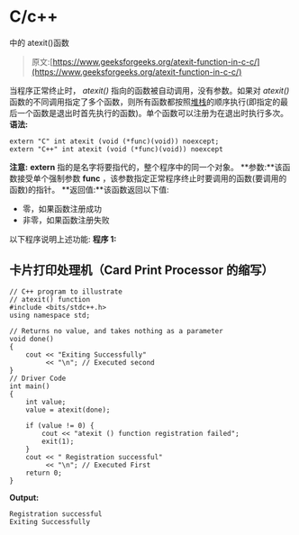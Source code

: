 # C/c++

中的 atexit()函数

> 原文:[https://www.geeksforgeeks.org/atexit-function-in-c-c/](https://www.geeksforgeeks.org/atexit-function-in-c-c/)

当程序正常终止时， *atexit()* 指向的函数被自动调用，没有参数。如果对 *atexit()* 函数的不同调用指定了多个函数，则所有函数都按照[堆栈](https://www.geeksforgeeks.org/stack-data-structure/)的顺序执行(即指定的最后一个函数是退出时首先执行的函数)。单个函数可以注册为在退出时执行多次。
**语法:**

```
extern "C" int atexit (void (*func)(void)) noexcept;
extern "C++" int atexit (void (*func)(void)) noexcept
```

**注意:** **extern** 指的是名字将要指代的，整个程序中的同一个对象。
**参数:**该函数接受单个强制参数 **func** ，该参数指定正常程序终止时要调用的函数(要调用的函数)的指针。
**返回值:**该函数返回以下值:

*   零，如果函数注册成功
*   非零，如果函数注册失败

以下程序说明上述功能:
**程序 1:**

## 卡片打印处理机（Card Print Processor 的缩写）

```
// C++ program to illustrate
// atexit() function
#include <bits/stdc++.h>
using namespace std;

// Returns no value, and takes nothing as a parameter
void done()
{
    cout << "Exiting Successfully"
         << "\n"; // Executed second
}
// Driver Code
int main()
{
    int value;
    value = atexit(done);

    if (value != 0) {
        cout << "atexit () function registration failed";
        exit(1);
    }
    cout << " Registration successful"
         << "\n"; // Executed First
    return 0;
}
```

**Output:** 

```
Registration successful
Exiting Successfully
```
